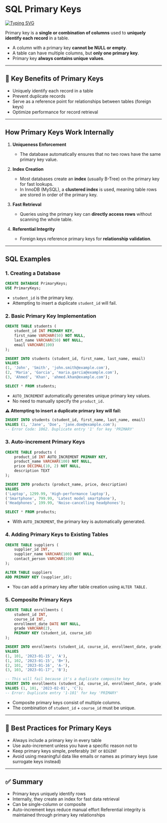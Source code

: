 # SQL Primary Keys
[![Typing SVG](https://readme-typing-svg.herokuapp.com?size=24&color=00F700&lines=SQL+Primary+Keys+%F0%9F%94%91;Uniquely+Identify+Records+%F0%9F%93%9A;Auto-Increment+%F0%9F%94%96;Composite+Keys)](https://git.io/typing-svg)


Primary key is a **single or combination of columns** used to **uniquely identify each record** in a table.  
- A column with a primary key **cannot be NULL or empty**.  
- A table can have multiple columns, but **only one primary key**.  
- Primary key **always contains unique values**.  

---

## 🔑 Key Benefits of Primary Keys

- Uniquely identify each record in a table  
- Prevent duplicate records  
- Serve as a reference point for relationships between tables (foreign keys)  
- Optimize performance for record retrieval  

---

## How Primary Keys Work Internally

1. **Uniqueness Enforcement**  
   - The database automatically ensures that no two rows have the same primary key value.  

2. **Index Creation**  
   - Most databases create an **index** (usually B-Tree) on the primary key for fast lookups.  
   - In InnoDB (MySQL), a **clustered index** is used, meaning table rows are stored in order of the primary key.  

3. **Fast Retrieval**  
   - Queries using the primary key can **directly access rows** without scanning the whole table.  

4. **Referential Integrity**  
   - Foreign keys reference primary keys for **relationship validation**.  

---

## SQL Examples

### 1. Creating a Database

```sql
CREATE DATABASE PrimaryKeys;
USE PrimaryKeys;
```
- `student_id` is the primary key.
 - Attempting to insert a duplicate `student_id` will fail.
   
### 2. Basic Primary Key Implementation
```sql
CREATE TABLE students (
    student_id INT PRIMARY KEY,
    first_name VARCHAR(50) NOT NULL,
    last_name VARCHAR(50) NOT NULL,
    email VARCHAR(100)
);

INSERT INTO students (student_id, first_name, last_name, email)
VALUES 
(1, 'John', 'Smith', 'john.smith@example.com'),
(2, 'Maria', 'Garcia', 'maria.garcia@example.com'),
(3, 'Ahmed', 'Khan', 'ahmed.khan@example.com');

SELECT * FROM students;
```
- `AUTO_INCREMENT` automatically generates unique primary key values.
- No need to manually specify the `product_id.`

**⚠️ Attempting to insert a duplicate primary key will fail:**
```sql
INSERT INTO students (student_id, first_name, last_name, email)
VALUES (1, 'Jane', 'Doe', 'jane.doe@example.com');
-- Error Code: 1062. Duplicate entry '1' for key 'PRIMARY'
```

### 3. Auto-increment Primary Keys
```sql
CREATE TABLE products (
    product_id INT AUTO_INCREMENT PRIMARY KEY,
    product_name VARCHAR(100) NOT NULL,
    price DECIMAL(10, 2) NOT NULL,
    description TEXT
);

INSERT INTO products (product_name, price, description)
VALUES 
('Laptop', 1299.99, 'High-performance laptop'),
('Smartphone', 799.99, 'Latest model smartphone'),
('Headphones', 199.99, 'Noise-cancelling headphones');

SELECT * FROM products;
```
- With `AUTO_INCREMENT`, the primary key is automatically generated.

### 4. Adding Primary Keys to Existing Tables
```sql
CREATE TABLE suppliers (
    supplier_id INT,
    supplier_name VARCHAR(100) NOT NULL,
    contact_person VARCHAR(100)
);

ALTER TABLE suppliers
ADD PRIMARY KEY (supplier_id);
```
 - You can add a primary key after table creation using `ALTER TABLE.`

### 5. Composite Primary Keys
```sql
CREATE TABLE enrollments (
    student_id INT,
    course_id INT,
    enrollment_date DATE NOT NULL,
    grade VARCHAR(2),
    PRIMARY KEY (student_id, course_id)
);

INSERT INTO enrollments (student_id, course_id, enrollment_date, grade)
VALUES 
(1, 101, '2023-01-15', 'A'),
(1, 102, '2023-01-15', 'B+'),
(2, 101, '2023-01-16', 'A-'),
(3, 103, '2023-01-17', 'B');

-- This will fail because it's a duplicate composite key
INSERT INTO enrollments (student_id, course_id, enrollment_date, grade)
VALUES (1, 101, '2023-02-01', 'C');
-- Error: Duplicate entry '1-101' for key 'PRIMARY'

```
 - Composite primary keys consist of multiple columns.
 - The combination of `student_id` + `course_id` must be unique.
---
## 🔹 Best Practices for Primary Keys
- Always include a primary key in every table
- Use auto-increment unless you have a specific reason not to
- Keep primary keys simple, preferably `INT` or `BIGINT`
- Avoid using meaningful data like emails or names as primary keys (use surrogate keys instead)
---
## ✅ Summary
- Primary keys uniquely identify rows
- Internally, they create an index for fast data retrieval
- Can be single-column or composite
- Auto-increment keys reduce manual effort
Referential integrity is maintained through primary key relationships
